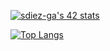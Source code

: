 [![sdiez-ga's 42 stats](https://badge42.herokuapp.com/api/stats/sdiez-ga)](https://profile.intra.42.fr/users/sdiez-ga)

[![Top Langs](https://github-readme-stats.vercel.app/api/top-langs/?username=Sergio10G&layout=compact&theme=tokyonight)](https://github.com/anuraghazra/github-readme-stats)
